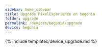 ```yaml
---
sidebar: home_sidebar
title: Upgrade PixelExperience on begonia
folder: upgrade
permalink: /devices/begonia/upgrade
device: begonia
---
```

{% include templates/device_upgrade.md %}
